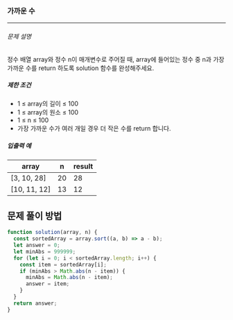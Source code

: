 ### 가까운 수

---

###### 문제 설명

정수 배열 array와 정수 n이 매개변수로 주어질 때, array에 들어있는 정수 중 n과 가장 가까운 수를 return 하도록 solution 함수를 완성해주세요.

##### 제한 조건

- 1 ≤ array의 길이 ≤ 100
- 1 ≤ array의 원소 ≤ 100
- 1 ≤ n ≤ 100
- 가장 가까운 수가 여러 개일 경우 더 작은 수를 return 합니다.

##### 입출력 예

| array        | n   | result |
| ------------ | --- | ------ |
| [3, 10, 28]  | 20  | 28     |
| [10, 11, 12] | 13  | 12     |

## 문제 풀이 방법

```javascript
function solution(array, n) {
  const sortedArray = array.sort((a, b) => a - b);
  let answer = 0;
  let minAbs = 999999;
  for (let i = 0; i < sortedArray.length; i++) {
    const item = sortedArray[i];
    if (minAbs > Math.abs(n - item)) {
      minAbs = Math.abs(n - item);
      answer = item;
    }
  }
  return answer;
}
```
